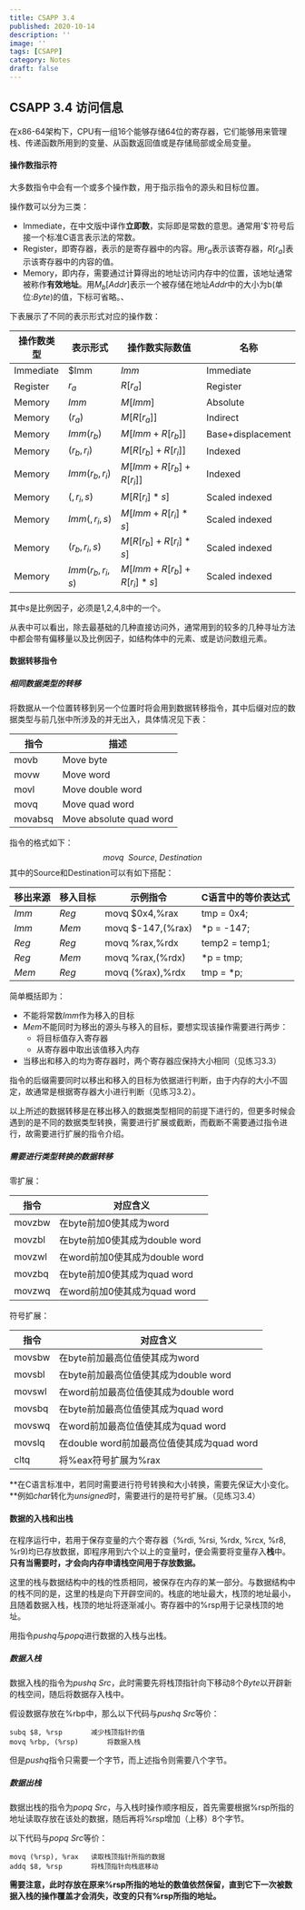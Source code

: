 ```yaml
---
title: CSAPP 3.4
published: 2020-10-14
description: ''
image: ''
tags: [CSAPP]
category: Notes
draft: false 
---
```




## CSAPP 3.4 访问信息

在x86-64架构下，CPU有一组16个能够存储64位的寄存器，它们能够用来管理栈、传递函数所用到的变量、从函数返回值或是存储局部或全局变量。



#### 操作数指示符

大多数指令中会有一个或多个操作数，用于指示指令的源头和目标位置。

操作数可以分为三类：

- Immediate，在中文版中译作**立即数**，实际即是常数的意思。通常用'$'符号后接一个标准C语言表示法的常数。
- Register，即寄存器，表示的是寄存器中的内容。用$r_a$表示该寄存器，$R[r_a]$表示该寄存器中的内容的值。
- Memory，即内存，需要通过计算得出的地址访问内存中的位置，该地址通常被称作**有效地址**。用$M_b[Addr]$表示一个被存储在地址$Addr$中的大小为b(单位:$Byte$)的值，下标可省略。、

下表展示了不同的表示形式对应的操作数：

| 操作数类型 | 表示形式         | 操作数实际数值           | 名称              |
| ---------- | ---------------- | ------------------------ | ----------------- |
| Immediate  | $Imm             | $Imm$                    | Immediate         |
| Register   | $r_a$            | $R[r_a]$                 | Register          |
| Memory     | $Imm$            | $M[Imm]$                 | Absolute          |
| Memory     | $(r_a)$          | $M[R[r_a]]$              | Indirect          |
| Memory     | $Imm(r_b)$       | $M[Imm+R[r_b]]$          | Base+displacement |
| Memory     | $(r_b,r_i)$      | $M[R[r_b]+R[r_i]]$       | Indexed           |
| Memory     | $Imm(r_b,r_i)$   | $M[Imm+R[r_b]+R[r_i]]$   | Indexed           |
| Memory     | $(,r_i,s)$       | $M[R[r_i]*s]$            | Scaled indexed    |
| Memory     | $Imm(,r_i,s)$    | $M[Imm+R[r_i]*s]$        | Scaled indexed    |
| Memory     | $(r_b,r_i,s)$    | $M[R[r_b]+R[r_i]*s]$     | Scaled indexed    |
| Memory     | $Imm(r_b,r_i,s)$ | $M[Imm+R[r_b]+R[r_i]*s]$ | Scaled indexed    |

其中$s$是比例因子，必须是1,2,4,8中的一个。

从表中可以看出，除去最基础的几种直接访问外，通常用到的较多的几种寻址方法中都会带有偏移量以及比例因子，如结构体中的元素、或是访问数组元素。



#### 数据转移指令

##### 相同数据类型的转移

将数据从一个位置转移到另一个位置时将会用到数据转移指令，其中后缀对应的数据类型与前几张中所涉及的并无出入，具体情况见下表：

| 指令    | 描述                    |
| ------- | ----------------------- |
| movb    | Move byte               |
| movw    | Move word               |
| movl    | Move double word        |
| movq    | Move quad word          |
| movabsq | Move absolute quad word |

指令的格式如下：
$$
movq~~Source,~Destination
$$
其中的Source和Destination可以有如下搭配：

| 移出来源 | 移入目标 | 示例指令          | C语言中的等价表达式 |
| -------- | -------- | ----------------- | ------------------- |
| $Imm$    | $Reg$    | movq $0x4,%rax    | tmp = 0x4;          |
| $Imm$    | $Mem$    | movq $-147,(%rax) | *p = -147;          |
| $Reg$    | $Reg$    | movq %rax,%rdx    | temp2 = temp1;      |
| $Reg$    | $Mem$    | movq %rax,(%rdx)  | *p = tmp;           |
| $Mem$    | $Reg$    | movq (%rax),%rdx  | tmp = *p;           |

简单概括即为：

- 不能将常数$Imm$作为移入的目标
- $Mem$不能同时为移出的源头与移入的目标，要想实现该操作需要进行两步：
  - 将目标值存入寄存器
  - 从寄存器中取出该值移入内存
- 当移出和移入的均为寄存器时，两个寄存器应保持大小相同（见练习3.3）



指令的后缀需要同时以移出和移入的目标为依据进行判断，由于内存的大小不固定，故通常是根据寄存器大小进行判断（见练习3.2）。

以上所述的数据转移是在移出移入的数据类型相同的前提下进行的，但更多时候会遇到的是不同的数据类型转换，需要进行扩展或截断，而截断不需要通过指令进行，故需要进行扩展的指令介绍。

##### 需要进行类型转换的数据转移

零扩展：

| 指令   | 对应含义                       |
| ------ | ------------------------------ |
| movzbw | 在byte前加0使其成为word        |
| movzbl | 在byte前加0使其成为double word |
| movzwl | 在word前加0使其成为double word |
| movzbq | 在byte前加0使其成为quad word   |
| movzwq | 在word前加0使其成为quad word   |

符号扩展：

| 指令   | 对应含义                                   |
| ------ | ------------------------------------------ |
| movsbw | 在byte前加最高位值使其成为word             |
| movsbl | 在byte前加最高位值使其成为double word      |
| movswl | 在word前加最高位值使其成为double word      |
| movsbq | 在byte前加最高位值使其成为quad word        |
| movswq | 在word前加最高位值使其成为quad word        |
| movslq | 在double word前加最高位值使其成为quad word |
| cltq   | 将%eax符号扩展为%rax                       |

**在C语言标准中，若同时需要进行符号转换和大小转换，需要先保证大小变化。**例如$char$转化为$unsigned$时，需要进行的是符号扩展。（见练习3.4）



#### 数据的入栈和出栈

在程序运行中，若用于保存变量的六个寄存器（%rdi, %rsi, %rdx, %rcx, %r8, %r9)均已存放数据，即程序用到六个以上的变量时，便会需要将变量存入**栈**中。**只有当需要时，才会向内存申请栈空间用于存放数据。**

这里的栈与数据结构中的栈的性质相同，被保存在内存的某一部分。与数据结构中的栈不同的是，这里的栈是向下开辟空间的。栈底的地址最大，栈顶的地址最小，且随着数据入栈，栈顶的地址将逐渐减小。寄存器中的%rsp用于记录栈顶的地址。

用指令$pushq$与$popq$进行数据的入栈与出栈。

##### 数据入栈

数据入栈的指令为$pushq~Src$，此时需要先将栈顶指针向下移动8个$Byte$以开辟新的栈空间，随后将数据存入栈中。

假设数据存放在%rbp中，那么以下代码与$pushq~Src$等价：

```
subq $8, %rsp		减少栈顶指针的值
movq %rbp, (%rsp)		将数据入栈
```

但是$pushq$指令只需要一个字节，而上述指令则需要八个字节。

##### 数据出栈

数据出栈的指令为$popq~Src$，与入栈时操作顺序相反，首先需要根据%rsp所指的地址读取存放在该处的数据，随后再将%rsp增加（上移）8个字节。

以下代码与$popq~Src$等价：

```
movq (%rsp), %rax	读取栈顶指针所指的数据
addq $8, %rsp		将栈顶指针向栈底移动
```

**需要注意，此时存放在原来%rsp所指的地址的数值依然保留，直到它下一次被数据入栈的操作覆盖才会消失，改变的只有%rsp所指的地址。**

